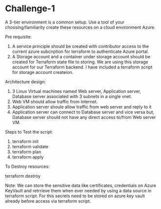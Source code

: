 # Challenge-1
A 3-tier environment is a common setup. Use a tool of your choosing/familiarity create these resources on a cloud environment Azure.

Pre requisite: 
1. A service principle should be created with contributor access to the current azure subcirption for terraform to authenticate Azure portal. 
2. A Storage account and a container under storage account should be created for Terraform state file to storing. We are using this storage account for our Terraform backend.  I have included a terraform script for storage account createion.

Architecture design:

1. 3 Linux Virtual machines named Web server, Application server, Database server associated with 3 subnets in a single vnet.
2. Web VM should allow traffic from Internet. 
3. Application server shoule allow traffic from web server and reply to it 
4. Application server can connect to Database server and vice versa but, Database server should not have any direct access to/from Web server VM.

Steps to Test the script:

1. terraform init
2. terraform validate
3. terraform plan
4. terraform apply

To Destroy resources:

  terraform destroy
  
Note: We can store the sensitive data like certificates, credentials on Azure KeyVault and retrrieve them when ever needed by using a data source in terraform script. For this secrets need to be stored on azure key vault already before access via terraform script.  
